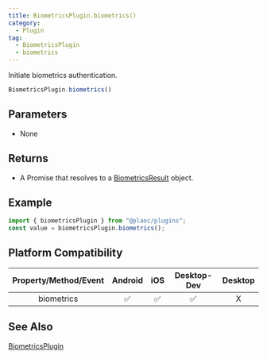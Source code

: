 ```yaml
---
title: BiometricsPlugin.biometrics()
category:
  - Plugin
tag:
  - BiometricsPlugin
  - biometrics
---
```


Initiate biometrics authentication.

```js
BiometricsPlugin.biometrics()
```

## Parameters

- None

## Returns

- A Promise that resolves to a [BiometricsResult](../../interface/biometrics-result/index.md) object.

## Example

```js
import { biometricsPlugin } from "@plaoc/plugins";
const value = biometricsPlugin.biometrics();
```

## Platform Compatibility

| Property/Method/Event | Android | iOS | Desktop-Dev | Desktop | 
|:---------------------:|:-------:|:---:|:-----------:|:-------:|
| biometrics            | ✅      | ✅  | ✅          | X       |

## See Also

[BiometricsPlugin](./index.md)